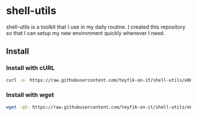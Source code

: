 # shell-utils

shell-utils is a toolkit that I use in my daily routine. I created this
repository so that I can setup my new environment quickly whenever I need.

## Install

### Install with cURL

```sh
curl -o- https://raw.githubusercontent.com/teyfik-on-it/shell-utils/e801d14fa224240dd8692b05bdf592a66bd8e793/install.sh | bash
```

### Install with wget

```sh
wget -qO- https://raw.githubusercontent.com/teyfik-on-it/shell-utils/e801d14fa224240dd8692b05bdf592a66bd8e793/install.sh | bash
```
